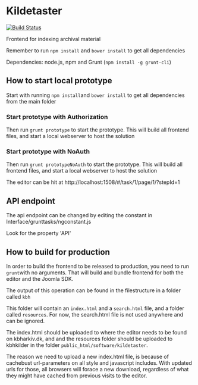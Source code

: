 # Kildetaster

[![Build Status](https://travis-ci.org/CopenhagenCityArchives/Kildetaster.svg?branch=master)](https://travis-ci.org/CopenhagenCityArchives/Kildetaster)

Frontend for indexing archival material

Remember to run `npm install` and `bower install` to get all dependencies

Dependencies: node.js, npm and Grunt (`npm install -g grunt-cli`)

## How to start local prototype

Start with running `npm install`and `bower install` to get all dependencies from the main folder

### Start prototype with Authorization

Then run `grunt prototype` to start the prototype. This will build all frontend files, and start a local webserver to host the solution

### Start prototype with NoAuth

Then run `grunt prototypeNoAuth` to start the prototype. This will build all frontend files, and start a local webserver to host the solution

The editor can be hit at http://localhost:1508/#/task/1/page/1/?stepId=1

## API endpoint
The api endpoint can be changed by editing the constant in Interface/grunttasks/ngconstant.js

Look for the property 'API'

## How to build for production
In order to build the frontend to be released to production, you need to run `grunt`with no arguments. That will build and bundle frontend for both the editor and the Joomla SDK.

The output of this operation can be found in the filestructure in a folder called `kbh`

This folder will contain an `index.html` and a `search.html` file, and a folder called `resources`. For now, the search.html file is not used anywhere and can be ignored.

The index.html should be uploaded to where the editor needs to be found on kbharkiv.dk, and and the resources folder should be uploaded to kbhkilder in the folder `public_html/software/kildetaster`.

The reason we need to upload a new index.html file, is because of cachebust url-parameters on all style and javascript includes. With updated urls for those, all browsers will forace a new download, regardless of what they might have cached from previous visits to the editor.
